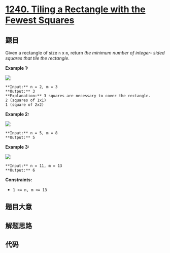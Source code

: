 # [1240. Tiling a Rectangle with the Fewest Squares](https://leetcode.com/problems/tiling-a-rectangle-with-the-fewest-squares)

## 题目

Given a rectangle of size `n` x `m`, return _the minimum number of integer-
sided squares that tile the rectangle_.



**Example 1:**

![](https://assets.leetcode.com/uploads/2019/10/17/sample_11_1592.png)

    
    
    **Input:** n = 2, m = 3
    **Output:** 3
    **Explanation:** 3 squares are necessary to cover the rectangle.
    2 (squares of 1x1)
    1 (square of 2x2)

**Example 2:**

![](https://assets.leetcode.com/uploads/2019/10/17/sample_22_1592.png)

    
    
    **Input:** n = 5, m = 8
    **Output:** 5
    

**Example 3:**

![](https://assets.leetcode.com/uploads/2019/10/17/sample_33_1592.png)

    
    
    **Input:** n = 11, m = 13
    **Output:** 6
    



**Constraints:**

  * `1 <= n, m <= 13`


## 题目大意

## 解题思路

## 代码

```javascript

```
